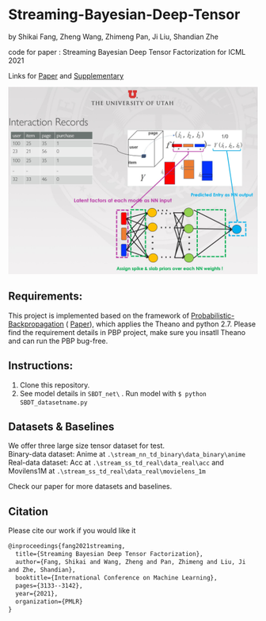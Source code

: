 # Streaming-Bayesian-Deep-Tensor

by Shikai Fang, Zheng Wang, Zhimeng Pan, Ji Liu, Shandian Zhe

code for paper : Streaming Bayesian Deep Tensor Factorization for ICML 2021

Links for [Paper](http://proceedings.mlr.press/v139/fang21d/fang21d.pdf) and [Supplementary](http://proceedings.mlr.press/v139/fang21d/fang21d-supp.pdf)

![model illustration](./figs/fig1.JPG)



## Requirements:
This project is implemented based on the framework of [Probabilistic-Backpropagation](https://github.com/HIPS/Probabilistic-Backpropagation) (  [Paper](https://arxiv.org/abs/1502.05336)), which applies the Theano and python 2.7. Please find the requirement details in PBP project, make sure you insatll Theano and can run the PBP bug-free. 

## Instructions:
1. Clone this repository.
2. See model details in `SBDT_net\` .  Run model with `$ python SBDT_datasetname.py`

## Datasets & Baselines
We offer three large size tensor dataset for test. <br />
Binary-data dataset: Anime at  `.\stream_nn_td_binary\data_binary\anime`<br />
Real-data dataset: Acc at  `.\stream_ss_td_real\data_real\acc` and <br /> Movilens1M at `.\stream_ss_td_real\data_real\movielens_1m` 

Check our paper for more datasets and baselines.

## Citation
Please cite our work if you would like it
```
@inproceedings{fang2021streaming,
  title={Streaming Bayesian Deep Tensor Factorization},
  author={Fang, Shikai and Wang, Zheng and Pan, Zhimeng and Liu, Ji and Zhe, Shandian},
  booktitle={International Conference on Machine Learning},
  pages={3133--3142},
  year={2021},
  organization={PMLR}
}

```

